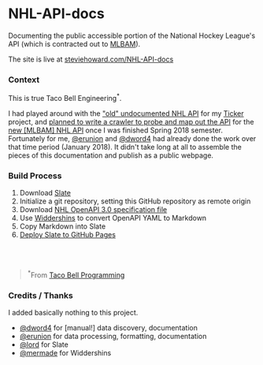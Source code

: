 # NHL-API-docs
Documenting the public accessible portion of the National Hockey League's API (which is contracted out to [MLBAM][#mlbam]).

The site is live at [steviehoward.com/NHL-API-docs][#site]


### Context
This is true Taco Bell Engineering<sup>*</sup>.

I had played around with the ["old" undocumented NHL API][#old] for my [Ticker][#ticker] project, and [planned to write a crawler to probe and map out the API][#reddit] for the [new [MLBAM] NHL API][#new] once I was finished Spring 2018 semester.  Fortunately for me, [@erunion][#erunion] and [@dword4][#dword4] had already done the work over that time period (January 2018).  It didn't take long at all to assemble the pieces of this documentation and publish as a public webpage.

### Build Process

1. Download [Slate][#slate]
2. Initialize a git repository, setting this GitHub repository as remote origin
2. Download [NHL OpenAPI 3.0 specification file][#openapi]
3. Use [Widdershins][#wid] to convert OpenAPI YAML to Markdown
4. Copy Markdown into Slate
5. [Deploy Slate to GitHub Pages][#deploy]

<br>
</br>

> <sup>*</sup>From [Taco Bell Programming](http://widgetsandshit.com/teddziuba/2010/10/taco-bell-programming.html)

### Credits / Thanks

I added basically nothing to this project.

* [@dword4][#dword4] for [manual!] data discovery, documentation
* [@erunion][#erunion] for data processing, formatting, documentation
* [@lord][#lord] for Slate
* [@mermade][#mermade] for Widdershins

<!-- links -->

[#erunion]: https://github.com/erunion
[#dword4]: https://github.com/dword4
[#old]: http://live.nhle.com/GameData/RegularSeasonScoreboardv3.jsonp 
[#new]: https://statsapi.web.nhl.com/api/v1/schedule
[#ticker]: https://github.com/stvhwrd/Ticker
[#lord]: https://github.com/lord
[#mermade]: https://github.com/mermade
[#slate]: https://github.com/lord/slate
[#openapi]: https://github.com/erunion/sport-api-specifications/tree/master/nhl
[#wid]: https://github.com/mermade/widdershins
[#reddit]: https://www.reddit.com/r/webdev/comments/7etuxa/is_there_a_programmatic_way_to_blindly_probe_and/
[#site]: https://steviehoward.com/NHL-API-docs
[#mlbam]: https://github.com/MajorLeagueBaseball
[#deploy]: https://github.com/lord/slate/wiki/deploying-slate
